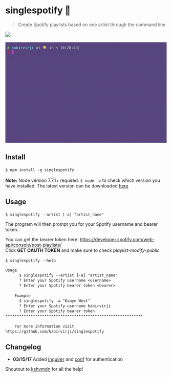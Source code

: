 # singlespotify 🎵

> Create Spotify playlists based on one artist through the command line

![](https://img.shields.io/badge/node-7.7.1-brightgreen.svg)

![](singlespotify.gif)

<!--- 
[![asciicast](https://asciinema.org/a/4k49ag6gy3bknaa6ryoubhcy5.png)](https://asciinema.org/a/4k49ag6gy3bknaa6ryoubhcy5)
-->

## Install
`$ npm install -g singlespotify` <br><br>
**Note:** Node version 7.7.1+ required. `$ node -v` to check which version you have installed. The latest version can be downloaded [here](https://nodejs.org/en/)

## Usage
`$ singlespotify --artist [-a] "artist_name"`

The program will then prompt you for your Spotify username and bearer token. <br>

You can get the bearer token here: https://developer.spotify.com/web-api/console/post-playlists/ <br>
Click **GET OAUTH TOKEN** and make sure to check *playlist-modify-public* 

`$ singlespotify --help`

```
Usage
      $ singlespotify --artist [-a] "artist_name"
      ? Enter your Spotify username <username>
      ? Enter your Spotify bearer token <bearer>

    Example
      $ singlespotify -a "Kanye West"
      ? Enter your Spotify username kabirvirji
      ? Enter your Spotify bearer token ************************************************************

    For more information visit https://github.com/kabirvirji/singlespotify
```

## Changelog
- **03/15/17** Added [Inquirer](https://github.com/SBoudrias/Inquirer.js) and [conf](https://github.com/sindresorhus/conf) for authentication


Shoutout to [kshvmdn](https://github.com/kshvmdn) for all the help!



